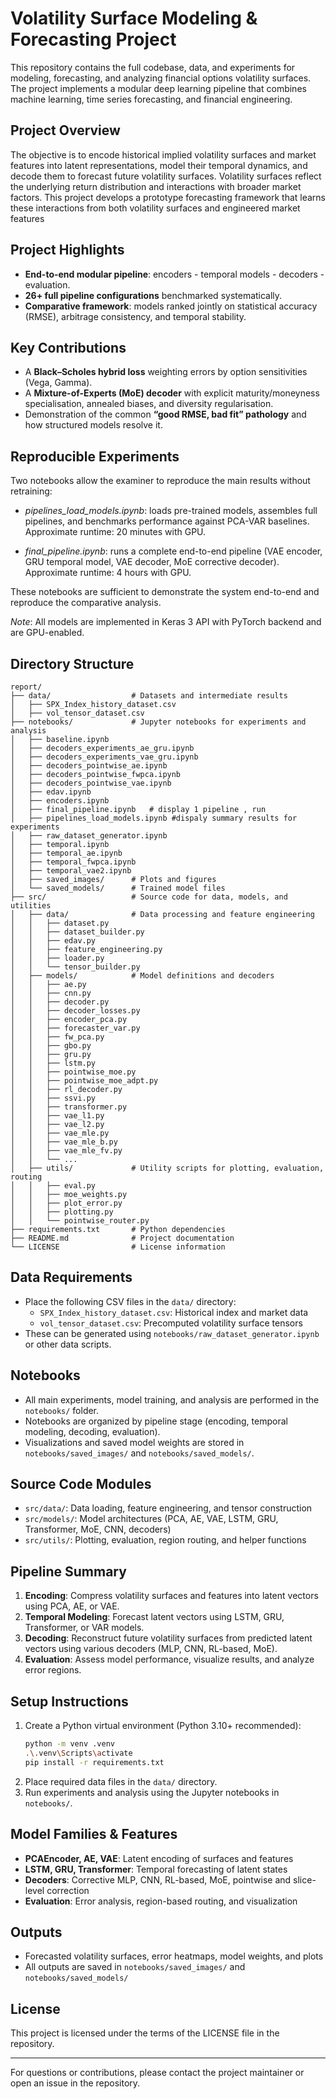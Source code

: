 # Volatility Surface Modeling & Forecasting Project
This repository contains the full codebase, data, and experiments for modeling, forecasting, and analyzing financial options volatility surfaces.
The project implements a modular deep learning pipeline that combines machine learning, time series forecasting, and financial engineering.

## Project Overview
The objective is to encode historical implied volatility surfaces and market features into latent representations, model their temporal dynamics, and decode them to forecast future volatility surfaces.
Volatility surfaces reflect the underlying return distribution and interactions with broader market factors. This project develops a prototype forecasting framework that learns these interactions from both volatility surfaces and engineered market features 

## Project Highlights
- **End-to-end modular pipeline**: encoders - temporal models - decoders - evaluation.  
- **26+ full pipeline configurations** benchmarked systematically.  
- **Comparative framework**: models ranked jointly on statistical accuracy (RMSE), arbitrage consistency, and temporal stability.  

## Key Contributions
- A **Black–Scholes hybrid loss** weighting errors by option sensitivities (Vega, Gamma).  
- A **Mixture-of-Experts (MoE) decoder** with explicit maturity/moneyness specialisation, annealed biases, and diversity regularisation.  
- Demonstration of the common **“good RMSE, bad fit” pathology** and how structured models resolve it.  

## Reproducible Experiments

Two notebooks allow the examiner to reproduce the main results without retraining:

- *pipelines_load_models.ipynb*: loads pre-trained models, assembles full pipelines, and benchmarks performance against PCA-VAR baselines. Approximate runtime: 20 minutes with GPU.

- *final_pipeline.ipynb*: runs a complete end-to-end pipeline (VAE encoder, GRU temporal model, VAE decoder, MoE corrective decoder). Approximate runtime: 4 hours with GPU.

These notebooks are sufficient to demonstrate the system end-to-end and reproduce the comparative analysis.

*Note*: All models are implemented in Keras 3 API with PyTorch backend and are GPU-enabled.



## Directory Structure

```
report/
├── data/                  # Datasets and intermediate results
│   ├── SPX_Index_history_dataset.csv
│   ├── vol_tensor_dataset.csv
├── notebooks/             # Jupyter notebooks for experiments and analysis
│   ├── baseline.ipynb
│   ├── decoders_experiments_ae_gru.ipynb
│   ├── decoders_experiments_vae_gru.ipynb
│   ├── decoders_pointwise_ae.ipynb
│   ├── decoders_pointwise_fwpca.ipynb
│   ├── decoders_pointwise_vae.ipynb
│   ├── edav.ipynb
│   ├── encoders.ipynb
│   ├── final_pipeline.ipynb   # display 1 pipeline , run
│   ├── pipelines_load_models.ipynb #dispaly summary results for experiments 
│   ├── raw_dataset_generator.ipynb
│   ├── temporal.ipynb
│   ├── temporal_ae.ipynb
│   ├── temporal_fwpca.ipynb
│   ├── temporal_vae2.ipynb
│   ├── saved_images/      # Plots and figures
│   └── saved_models/      # Trained model files
├── src/                   # Source code for data, models, and utilities
│   ├── data/              # Data processing and feature engineering
│   │   ├── dataset.py
│   │   ├── dataset_builder.py
│   │   ├── edav.py
│   │   ├── feature_engineering.py
│   │   ├── loader.py
│   │   └── tensor_builder.py
│   ├── models/            # Model definitions and decoders
│   │   ├── ae.py
│   │   ├── cnn.py
│   │   ├── decoder.py
│   │   ├── decoder_losses.py
│   │   ├── encoder_pca.py
│   │   ├── forecaster_var.py
│   │   ├── fw_pca.py
│   │   ├── gbo.py
│   │   ├── gru.py
│   │   ├── lstm.py
│   │   ├── pointwise_moe.py
│   │   ├── pointwise_moe_adpt.py
│   │   ├── rl_decoder.py
│   │   ├── ssvi.py
│   │   ├── transformer.py
│   │   ├── vae_l1.py
│   │   ├── vae_l2.py
│   │   ├── vae_mle.py
│   │   ├── vae_mle_b.py
│   │   ├── vae_mle_fv.py
│   │   └── ...
│   ├── utils/             # Utility scripts for plotting, evaluation, routing
│   │   ├── eval.py
│   │   ├── moe_weights.py
│   │   ├── plot_error.py
│   │   ├── plotting.py
│   │   └── pointwise_router.py
├── requirements.txt       # Python dependencies
├── README.md              # Project documentation
└── LICENSE                # License information
```

## Data Requirements

- Place the following CSV files in the `data/` directory:
  - `SPX_Index_history_dataset.csv`: Historical index and market data
  - `vol_tensor_dataset.csv`: Precomputed volatility surface tensors
- These can be generated using `notebooks/raw_dataset_generator.ipynb` or other data scripts.

## Notebooks

- All main experiments, model training, and analysis are performed in the `notebooks/` folder.
- Notebooks are organized by pipeline stage (encoding, temporal modeling, decoding, evaluation).
- Visualizations and saved model weights are stored in `notebooks/saved_images/` and `notebooks/saved_models/`.

## Source Code Modules

- `src/data/`: Data loading, feature engineering, and tensor construction
- `src/models/`: Model architectures (PCA, AE, VAE, LSTM, GRU, Transformer, MoE, CNN, decoders)
- `src/utils/`: Plotting, evaluation, region routing, and helper functions

## Pipeline Summary

1. **Encoding**: Compress volatility surfaces and features into latent vectors using PCA, AE, or VAE.
2. **Temporal Modeling**: Forecast latent vectors using LSTM, GRU, Transformer, or VAR models.
3. **Decoding**: Reconstruct future volatility surfaces from predicted latent vectors using various decoders (MLP, CNN, RL-based, MoE).
4. **Evaluation**: Assess model performance, visualize results, and analyze error regions.

## Setup Instructions

1. Create a Python virtual environment (Python 3.10+ recommended):
   ```bash
   python -m venv .venv
   .\.venv\Scripts\activate
   pip install -r requirements.txt
   ```
2. Place required data files in the `data/` directory.
3. Run experiments and analysis using the Jupyter notebooks in `notebooks/`.

## Model Families & Features

- **PCAEncoder, AE, VAE**: Latent encoding of surfaces and features
- **LSTM, GRU, Transformer**: Temporal forecasting of latent states
- **Decoders**: Corrective MLP, CNN, RL-based, MoE, pointwise and slice-level correction
- **Evaluation**: Error analysis, region-based routing, and visualization

## Outputs

- Forecasted volatility surfaces, error heatmaps, model weights, and plots
- All outputs are saved in `notebooks/saved_images/` and `notebooks/saved_models/`

## License

This project is licensed under the terms of the LICENSE file in the repository.

---

For questions or contributions, please contact the project maintainer or open an issue in the repository.
